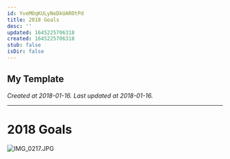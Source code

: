 ```yaml
---
id: YveMOqKULyNeDkUAROtPd
title: 2018 Goals
desc: ''
updated: 1645225706318
created: 1645225706318
stub: false
isDir: false
---
```

My Template
---

_Created at 2018-01-16._
_Last updated at 2018-01-16._




---

# 2018 Goals


![IMG_0217.JPG](/assets/img_0217.jpg)

